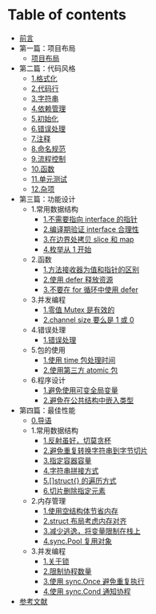 # Table of contents

* [前言](README.md)
* 第一篇：项目布局
  * [项目布局](第一篇：项目布局/项目布局.md)
* 第二篇：代码风格
  * [1.格式化](第二篇：代码风格/1.格式化.md)
  * [2.代码行](第二篇：代码风格/2.代码行.md)
  * [3.字符串](第二篇：代码风格/3.字符串.md)
  * [4.依赖管理](第二篇：代码风格/4.依赖管理.md)
  * [5.初始化](第二篇：代码风格/5.初始化.md)
  * [6.错误处理](第二篇：代码风格/6.错误处理.md)
  * [7.注释](第二篇：代码风格/7.注释.md)
  * [8.命名规范](第二篇：代码风格/8.命名规范.md)
  * [9.流程控制](第二篇：代码风格/9.流程控制.md)
  * [10.函数](第二篇：代码风格/10.函数.md)
  * [11.单元测试](第二篇：代码风格/11.单元测试.md)
  * [12.杂项](第二篇：代码风格/12.杂项.md)
* 第三篇：功能设计
  * 1.常用数据结构
    * [1.不需要指向 interface 的指针](第三篇：功能设计/1.常用数据结构/1.不需要指向interface的指针.md)
    * [2.编译期验证 interface 合理性](第三篇：功能设计/1.常用数据结构/2.编译期验证interface合理性.md)
    * [3.在边界处拷贝 slice 和 map](第三篇：功能设计/1.常用数据结构/3.在边界处拷贝slice和map.md)
    * [4.枚举从 1 开始](第三篇：功能设计/1.常用数据结构/4.枚举从1开始.md)
  * 2.函数
    * [1.方法接收器为值和指针的区别](第三篇：功能设计/2.函数/1.方法接收器为值和指针的区别.md)
    * [2.使用 defer 释放资源](第三篇：功能设计/2.函数/2.使用defer释放资源.md)
    * [3.不要在 for 循环中使用 defer](第三篇：功能设计/2.函数/3.不要在for循环中使用defer.md)
  * 3.并发编程
    * [1.零值 Mutex 是有效的](第三篇：功能设计/3.并发编程/1.零值Mutex是有效的.md)
    * [2.channel size 要么是 1 或 0](第三篇：功能设计/3.并发编程/2.channel大小要么是1或0.md)
  * 4.错误处理
    * [1.错误处理](第三篇：功能设计/4.错误处理/1.错误处理.md)
  * 5.包的使用
    * [1.使用 time 包处理时间](第三篇：功能设计/5.包的使用/1.使用time包处理时间.md)
    * [2.使用第三方 atomic 包](第三篇：功能设计/5.包的使用/2.使用第三方atomic包.md)
  * 6.程序设计
    * [1.避免使用可变全局变量](第三篇：功能设计/6.程序设计/1.避免使用可变全局变量.md)
    * [2.避免在公共结构中嵌入类型](第三篇：功能设计/6.程序设计/2.避免在公共结构中嵌入类型.md)
* 第四篇：最佳性能
  * [0.导语](第四篇：最佳性能/0.导语.md) 
  * 1.常用数据结构
    * [1.反射虽好，切莫贪杯](第四篇：最佳性能/1.常用数据结构/1.反射虽好，切莫贪杯.md)
    * [2.避免重复转换字符串到字节切片](第四篇：最佳性能/1.常用数据结构/2.避免重复转换字符串到字节切片.md)
    * [3.指定容器容量](第四篇：最佳性能/1.常用数据结构/3.指定容器容量.md)
    * [4.字符串拼接方式](第四篇：最佳性能/1.常用数据结构/4.字符串拼接方式.md)
    * [5.[]struct{} 的遍历方式](第四篇：最佳性能/1.常用数据结构/5.[]struct{}的遍历方式.md)
    * [6.切片删除指定元素](第四篇：最佳性能/1.常用数据结构/6.切片删除指定元素.md)
  * 2.内存管理
    * [1.使用空结构体节省内存](第四篇：最佳性能/2.内存管理/1.使用空结构体节省内存.md)
    * [2.struct 布局考虑内存对齐](第四篇：最佳性能/2.内存管理/2.struct布局考虑内存对齐.md)
    * [3.减少逃逸，将变量限制在栈上](第四篇：最佳性能/2.内存管理/3.减少逃逸，将变量限制在栈上.md)
    * [4.sync.Pool 复用对象](第四篇：最佳性能/2.内存管理/4.sync.Pool复用对象.md)
  * 3.并发编程
    * [1.关于锁](第四篇：最佳性能/3.并发编程/1.零值Mutex是有效的.md)
    * [2.限制协程数量](第四篇：最佳性能/3.并发编程/2.限制协程数量.md)
    * [3.使用 sync.Once 避免重复执行](第四篇：最佳性能/3.并发编程/3.使用sync.Once避免重复执行.md)
    * [4.使用 sync.Cond 通知协程](第四篇：最佳性能/3.并发编程/4.使用sync.Cond通知协程.md)
* [参考文献](参考文献.md)
